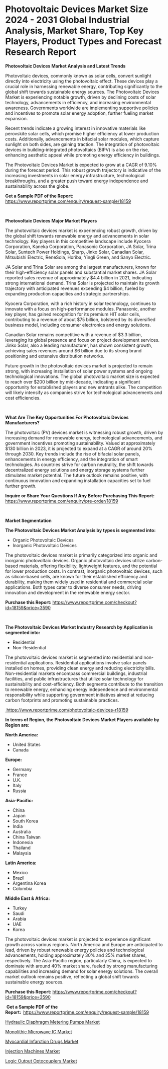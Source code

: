 <p><h1>Photovoltaic Devices Market Size 2024 - 2031 Global Industrial Analysis, Market Share, Top Key Players, Product Types and Forecast Research Report</h1></p><p><strong>Photovoltaic Devices Market Analysis and Latest Trends</strong></p>
<p><p>Photovoltaic devices, commonly known as solar cells, convert sunlight directly into electricity using the photovoltaic effect. These devices play a crucial role in harnessing renewable energy, contributing significantly to the global shift towards sustainable energy sources. The Photovoltaic Devices Market is experiencing notable growth, driven by declining costs of solar technology, advancements in efficiency, and increasing environmental awareness. Governments worldwide are implementing supportive policies and incentives to promote solar energy adoption, further fueling market expansion.</p><p>Recent trends indicate a growing interest in innovative materials like perovskite solar cells, which promise higher efficiency at lower production costs. Additionally, advancements in bifacial solar modules, which capture sunlight on both sides, are gaining traction. The integration of photovoltaic devices in building-integrated photovoltaics (BIPV) is also on the rise, enhancing aesthetic appeal while promoting energy efficiency in buildings.</p><p>The Photovoltaic Devices Market is expected to grow at a CAGR of 9.10% during the forecast period. This robust growth trajectory is indicative of the increasing investments in solar energy infrastructure, technological breakthroughs, and a greater push toward energy independence and sustainability across the globe.</p></p>
<p><strong>Get a Sample PDF of the Report:&nbsp;</strong> <a href="https://www.reportprime.com/enquiry/request-sample/18159?utm_campaign=84&utm_medium=2&utm_source=Github&utm_content=ia&utm_term=20112024&utm_id=photovoltaic-devices">https://www.reportprime.com/enquiry/request-sample/18159</a></p>
<p>&nbsp;</p>
<p><strong>Photovoltaic Devices Major Market Players</strong></p>
<p><p>The photovoltaic devices market is experiencing robust growth, driven by the global shift towards renewable energy and advancements in solar technology. Key players in this competitive landscape include Kyocera Corporation, Kaneka Corporation, Panasonic Corporation, JA Solar, Trina Solar, Suntech Power Holdings, Sharp, Jinko Solar, Canadian Solar, Mitsubishi Electric, ReneSola, Horiba, Yingli Green, and Sanyo Electric. </p><p>JA Solar and Trina Solar are among the largest manufacturers, known for their high-efficiency solar panels and substantial market shares. JA Solar reported sales revenue of approximately $4.4 billion in 2021, indicating strong international demand. Trina Solar is projected to maintain its growth trajectory with anticipated revenues exceeding $4 billion, fueled by expanding production capacities and strategic partnerships.</p><p>Kyocera Corporation, with a rich history in solar technology, continues to innovate with a focus on high-performance modules. Panasonic, another key player, has gained recognition for its premium HIT solar cells, contributing to a revenue of about $75 billion, bolstered by its diversified business model, including consumer electronics and energy solutions.</p><p>Canadian Solar remains competitive with a revenue of $3.3 billion, leveraging its global presence and focus on project development services. Jinko Solar, also a leading manufacturer, has shown consistent growth, achieving sales revenues around $6 billion due to its strong brand positioning and extensive distribution networks.</p><p>Future growth in the photovoltaic devices market is projected to remain strong, with increasing installation of solar power systems and ongoing technological innovations. The global photovoltaic market size is expected to reach over $200 billion by mid-decade, indicating a significant opportunity for established players and new entrants alike. The competition will likely intensify as companies strive for technological advancements and cost efficiencies.</p></p>
<p>&nbsp;</p>
<p><strong>What Are The Key Opportunities For Photovoltaic Devices Manufacturers?</strong></p>
<p><p>The photovoltaic (PV) devices market is witnessing robust growth, driven by increasing demand for renewable energy, technological advancements, and government incentives promoting sustainability. Valued at approximately $130 billion in 2023, it is projected to expand at a CAGR of around 20% through 2030. Key trends include the rise of bifacial solar panels, enhancements in energy efficiency, and the integration of smart technologies. As countries strive for carbon neutrality, the shift towards decentralized energy solutions and energy storage systems further stimulates market potential. The future outlook remains positive, with continuous innovation and expanding installation capacities set to fuel further growth.</p></p>
<p><strong>Inquire or Share Your Questions If Any Before Purchasing This Report:</strong> <a href="https://www.reportprime.com/enquiry/pre-order/18159?utm_campaign=84&utm_medium=2&utm_source=Github&utm_content=ia&utm_term=20112024&utm_id=photovoltaic-devices">https://www.reportprime.com/enquiry/pre-order/18159</a></p>
<p>&nbsp;</p>
<p><strong>Market Segmentation</strong></p>
<p><strong>The Photovoltaic Devices Market Analysis by types is segmented into:</strong></p>
<p><ul><li>Organic Photovoltaic Devices</li><li>Inorganic Photovoltaic Devices</li></ul></p>
<p><p>The photovoltaic devices market is primarily categorized into organic and inorganic photovoltaic devices. Organic photovoltaic devices utilize carbon-based materials, offering flexibility, lightweight features, and the potential for lower production costs. In contrast, inorganic photovoltaic devices, such as silicon-based cells, are known for their established efficiency and durability, making them widely used in residential and commercial solar applications. Both types cater to diverse consumer needs, driving innovation and development in the renewable energy sector.</p></p>
<p><strong>Purchase this Report:&nbsp;</strong><a href="https://www.reportprime.com/checkout?id=18159&price=3590&utm_campaign=84&utm_medium=2&utm_source=Github&utm_content=ia&utm_term=20112024&utm_id=photovoltaic-devices">https://www.reportprime.com/checkout?id=18159&price=3590</a></p>
<p>&nbsp;</p>
<p><strong>The Photovoltaic Devices Market Industry Research by Application is segmented into:</strong></p>
<p><ul><li>Residential</li><li>Non-Residential</li></ul></p>
<p><p>The photovoltaic devices market is segmented into residential and non-residential applications. Residential applications involve solar panels installed on homes, providing clean energy and reducing electricity bills. Non-residential markets encompass commercial buildings, industrial facilities, and public infrastructures that utilize solar technology for sustainability and cost-efficiency. Both segments contribute to the transition to renewable energy, enhancing energy independence and environmental responsibility while supporting government initiatives aimed at reducing carbon footprints and promoting sustainable practices.</p></p>
<p><a href="https://www.reportprime.com/photovoltaic-devices-r18159?utm_campaign=84&utm_medium=2&utm_source=Github&utm_content=ia&utm_term=20112024&utm_id=photovoltaic-devices">&nbsp;https://www.reportprime.com/photovoltaic-devices-r18159</a></p>
<p><strong>In terms of Region, the Photovoltaic Devices Market Players available by Region are:</strong></p>
<p>
    <p> <strong> North America: </strong>
        <ul>
            <li>United States</li>
            <li>Canada</li>
        </ul>
        </p> 
    <p> <strong> Europe: </strong>
        <ul>
            <li>Germany</li>
            <li>France</li>
            <li>U.K.</li>
            <li>Italy</li>
            <li>Russia</li>
        </ul>
        </p> 
    <p> <strong> Asia-Pacific: </strong>
        <ul>
            <li>China</li>
            <li>Japan</li>
            <li>South Korea</li>
            <li>India</li>
            <li>Australia</li>
            <li>China Taiwan</li>
            <li>Indonesia</li>
            <li>Thailand</li>
            <li>Malaysia</li>
        </ul>
        </p> 
    <p> <strong> Latin America: </strong>
        <ul>
            <li>Mexico</li>
            <li>Brazil</li>
            <li>Argentina Korea</li>
            <li>Colombia</li>
        </ul>
        </p> 
    <p> <strong> Middle East & Africa: </strong>
        <ul>
            <li>Turkey</li>
            <li>Saudi</li>
            <li>Arabia</li>
            <li>UAE</li>
            <li>Korea</li>
        </ul>
    </p>
    </p>
<p><p>The photovoltaic devices market is projected to experience significant growth across various regions. North America and Europe are anticipated to lead, driven by robust renewable energy policies and technological advancements, holding approximately 30% and 25% market shares, respectively. The Asia-Pacific region, particularly China, is expected to dominate with around 40% market share, fueled by strong manufacturing capabilities and increasing demand for solar energy solutions. The overall market outlook remains positive, reflecting a global shift towards sustainable energy sources.</p></p>
<p><strong>Purchase this Report: </strong><a href="https://www.reportprime.com/checkout?id=18159&price=3590&utm_campaign=84&utm_medium=2&utm_source=Github&utm_content=ia&utm_term=20112024&utm_id=photovoltaic-devices">https://www.reportprime.com/checkout?id=18159&price=3590</a></p>
<p>&nbsp;<strong>Get a Sample PDF of the Report:&nbsp;&nbsp;</strong><a href="https://www.reportprime.com/enquiry/request-sample/18159?utm_campaign=84&utm_medium=2&utm_source=Github&utm_content=ia&utm_term=20112024&utm_id=photovoltaic-devices">https://www.reportprime.com/enquiry/request-sample/18159</a></p>
<p><strong></strong></p>
<p><p><a href="https://www.linkedin.com/pulse/comprehensive-report-hydraulic-diaphragm-metering-pumps-market-lhdpc?utm_campaign=84&utm_medium=2&utm_source=Github&utm_content=ia&utm_term=20112024&utm_id=photovoltaic-devices">Hydraulic Diaphragm Metering Pumps Market</a></p><p><a href="https://github.com/AngelaWalsh696/Market-Research-Report-List-1/blob/main/monolithic-microwave-ic-market.md?utm_campaign=84&utm_medium=2&utm_source=Github&utm_content=ia&utm_term=20112024&utm_id=photovoltaic-devices">Monolithic Microwave IC Market</a></p><p><a href="https://issuu.com/reportprime-2/docs/myocardial-infarction-drugs-market-_28b90c5282434d?utm_campaign=84&utm_medium=2&utm_source=Github&utm_content=ia&utm_term=20112024&utm_id=photovoltaic-devices">Myocardial Infarction Drugs Market</a></p><p><a href="https://www.linkedin.com/pulse/navigating-global-injection-machines-market-landscape-trends-uynuc?utm_campaign=84&utm_medium=2&utm_source=Github&utm_content=ia&utm_term=20112024&utm_id=photovoltaic-devices">Injection Machines Market</a></p><p><a href="https://github.com/SanjidaKhan901/Market-Research-Report-List-1/blob/main/logic-output-optocouplers-market.md?utm_campaign=84&utm_medium=2&utm_source=Github&utm_content=ia&utm_term=20112024&utm_id=photovoltaic-devices">Logic Output Optocouplers Market</a></p></p>